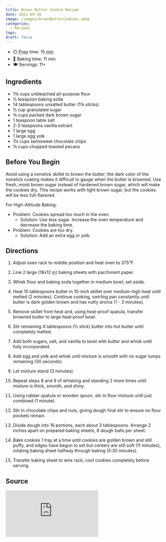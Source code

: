 ```yaml
---
title: Brown Butter Cookie Recipe
date: 2021-09-18
image: /images/brownButterCookies.webp
categories:
  - Recipes
tags:
draft: false
---
```


- ⏲️ <abbr title="Preparation">Prep</abbr> time: 15 <abbr title="minute">min</abbr>
- 🍪 Baking time: 11 min
- 🍽️ Servings: 11+

## Ingredients

- 1¾ cups unbleached all-purpose flour
- ½ teaspoon baking soda
- 14 tablespoons unsalted butter (1¾ sticks)
- ½ cup granulated sugar
- ¾ cups packed dark brown sugar
- 1 teaspoon table salt
- 2-3 teaspoons vanilla extract
- 1 large egg
- 1 large egg yolk
- 1¼ cups semisweet chocolate chips
- ¾ cups chopped toasted pecans

## Before You Begin

Avoid using a nonstick skillet to brown the butter; the dark color of the nonstick coating makes it difficult to gauge when the butter is browned. Use fresh, moist brown sugar instead of hardened brown sugar, which will make the cookies dry. This recipe works with light brown sugar, but the cookies will be less full-flavored.

For High-Altitude Baking:

- Problem: Cookies spread too much in the oven.
  - Solution: Use less sugar. Increase the oven temperature and decrease the baking time.
- Problem: Cookies are too dry.
  - Solution: Add an extra egg or yolk.

## Directions

1. Adjust oven rack to middle position and heat oven to 375℉.

2. Line 2 large (18x12 <abbr title="inch">in</abbr>) baking sheets with parchment paper.

3. Whisk flour and baking soda together in medium bowl; set aside.

4. Heat 10 tablespoons butter in 10-inch skillet over medium-high heat until melted (2 minutes). Continue cooking, swirling pan constantly until butter is dark golden brown and has nutty aroma (1 - 3 minutes).

5. Remove skillet from heat and, using heat-proof spatula, transfer browned butter to large heat-proof bowl.

6. Stir remaining 4 tablespoons (½ stick) butter into hot butter until completely melted.

7. Add both sugars, salt, and vanilla to bowl with butter and whisk until fully incorporated.

8. Add egg and yolk and whisk until mixture is smooth with no sugar lumps remaining (30 seconds).

9. Let mixture stand (3 minutes).

10. Repeat steps 8 and 9 of whisking and standing 2 more times until mixture is thick, smooth, and shiny.

11. Using rubber spatula or wooden spoon, stir in flour mixture until just combined (1 minute).

12. Stir in chocolate chips and nuts, giving dough final stir to ensure no flour pockets remain.

13. Divide dough into 16 portions, each about 3 tablespoons. Arrange 2 inches apart on prepared baking sheets, 8 dough balls per sheet.

14. Bake cookies 1 tray at a time until cookies are golden brown and still puffy, and edges have begun to set but centers are still soft (11 minutes), rotating baking sheet halfway through baking (5:30 minutes).

15. Transfer baking sheet to wire rack; cool cookies completely before serving.

## Source

<iframe class="video" src="https://www.youtube-nocookie.com/embed/oCt3xhKCX1k" title="YouTube video player" frameborder="0" allow="accelerometer; autoplay; clipboard-write; encrypted-media; gyroscope; picture-in-picture" allowfullscreen></iframe>
